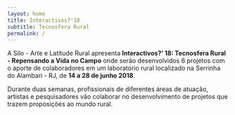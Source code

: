 ```yaml
---
layout: home
title: Interactivos?'18
subtitle: Tecnosfera Rural
permalink: /
---
```

A Silo - Arte e Latitude Rural apresenta **Interactivos?’ 18: Tecnosfera Rural - Repensando a Vida no Campo** onde serão desenvolvidos 6 projetos com o aporte de colaboradores em um laboratório rural localizado na Serrinha do Alambari - RJ, de **14 a 28 de junho 2018**.

Durante duas semanas, profissionais de diferentes áreas de atuação, artistas e pesquisadores vão colaborar no desenvolvimento de projetos que trazem proposições ao mundo rural.
